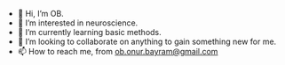 - 👋 Hi, I’m OB.
- 👀 I’m interested in neuroscience.
- 🌱 I’m currently learning basic methods.
- 💞️ I’m looking to collaborate on anything to gain something new for me.
- 📫 How to reach me, from ob.onur.bayram@gmail.com

<!---
faoby13/faoby13 is a ✨ special ✨ repository because its `README.md` (this file) appears on your GitHub profile.
You can click the Preview link to take a look at your changes.
--->
